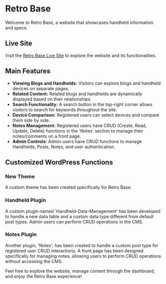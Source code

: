 # Retro Base

Welcome to Retro Base, a website that showcases handheld information and specs. 

## Live Site

Visit the [Retro Base Live Site](https://handheld.wlkevin.com/) to explore the website and its functionalities.

## Main Features

- **Viewing Blogs and Handhelds:** Visitors can explore blogs and handheld devices on separate pages.
- **Related Content:** Related blogs and handhelds are dynamically displayed based on their relationships.
- **Search Functionality:** A search button in the top-right corner allows visitors to search for keywords throughout the site.
- **Device Comparison:** Registered users can select devices and compare them side by side.
- **Notes Management:** Registered users have CRUD (Create, Read, Update, Delete) functions in the 'Notes' section to manage their notes/comments on a front page.
- **Admin Controls:** Admin users have CRUD functions to manage Handhelds, Posts, Notes, and user authentication.

## Customized WordPress Functions

### New Theme

A custom theme has been created specifically for Retro Base. 

### Handheld Plugin

A custom plugin named 'Handheld-Data-Management' has been developed to handle a new data table and a custom data type different from default post types. Admin users can perform CRUD operations in the CMS. 

### Notes Plugin

Another plugin, 'Notes', has been created to handle a custom post type for registered user CRUD interactions. A front page has been designed specifically for managing notes, allowing users to perform CRUD operations without accessing the CMS.

Feel free to explore the website, manage content through the dashboard, and enjoy the Retro Base experience!

